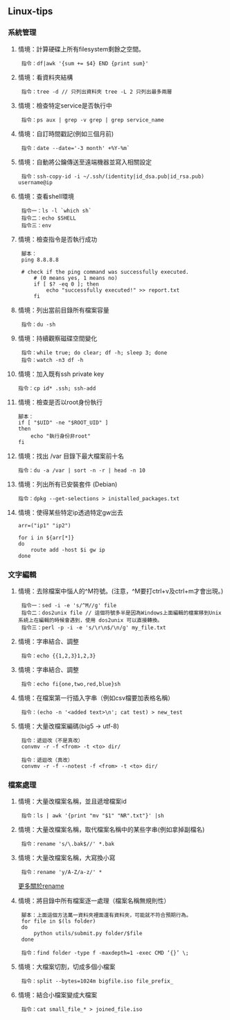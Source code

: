 ## Linux-tips

### 系統管理
1. 情境：計算硬碟上所有filesystem剩餘之空間。

		指令：df|awk '{sum += $4} END {print sum}'

2. 情境：看資料夾結構

		指令：tree -d // 只列出資料夾 tree -L 2 只列出最多兩層

3. 情境：檢查特定service是否執行中

		指令：ps aux | grep -v grep | grep service_name

4. 情境：自訂時間戳記(例如三個月前)

		指令：date --date='-3 month' +%Y-%m`

5. 情境：自動將公鑰傳送至遠端機器並寫入相關設定

		指令：ssh-copy-id -i ~/.ssh/(identity|id_dsa.pub|id_rsa.pub) username@ip

6. 情境：查看shell環境

		指令一：ls -l `which sh`
		指令二：echo $SHELL
		指令三：env

7. 情境：檢查指令是否執行成功

		腳本：
		ping 8.8.8.8

		# check if the ping command was successfully executed. 
			# (0 means yes, 1 means no)
			if [ $? -eq 0 ]; then
				echo "successfully executed!" >> report.txt
			fi

8. 情境：列出當前目錄所有檔案容量

		指令：du -sh

9. 情境：持續觀察磁碟空間變化

		指令：while true; do clear; df -h; sleep 3; done
		指令：watch -n3 df -h

10. 情境：加入既有ssh private key

		指令：cp id* .ssh; ssh-add

11. 情境：檢查是否以root身份執行

		腳本：
		if [ "$UID" -ne "$ROOT_UID" ]
		then
			echo "執行身份非root"
		fi

12. 情境：找出 /var 目錄下最大檔案前十名

		指令：du -a /var | sort -n -r | head -n 10

13. 情境：列出所有已安裝套件 (Debian)

		指令：dpkg --get-selections > inistalled_packages.txt

14. 情境：使得某些特定ip透過特定gw出去

		arr=("ip1" "ip2")

		for i in ${arr[*]}
		do
			route add -host $i gw ip
		done

### 文字編輯
1. 情境：去除檔案中惱人的^M符號。(注意，^M要打ctrl+v及ctrl+m才會出現。)

		指令一：sed -i -e 's/^M//g' file
		指令二：dos2unix file // 這個符號多半是因為Windows上面編輯的檔案移到Unix系統上在編輯的時候會遇到，使用 dos2unix 可以直接轉換。
		指令三：perl -p -i -e 's/\r\n$/\n/g' my_file.txt

2. 情境：字串結合、調整

		指令：echo {{1,2,3}1,2,3}

3. 情境：字串結合、調整

		指令：echo fi{one,two,red,blue}sh

4. 情境：在檔案第一行插入字串（例如csv檔要加表格名稱）

		指令：(echo -n '<added text>\n'; cat test) > new_test

5. 情境：大量改檔案編碼(big5 -> utf-8)

		指令：遞迴改（不是真改）
		convmv -r -f <from> -t <to> dir/

		指令：遞迴改（真改）
		convmv -r -f --notest -f <from> -t <to> dir/

### 檔案處理
1. 情境：大量改檔案名稱，並且遞增檔案id

		指令：ls | awk '{print "mv "$1" "NR".txt"}' |sh

2. 情境：大量改檔案名稱，取代檔案名稱中的某些字串(例如拿掉副檔名)

		指令：rename 's/\.bak$//' *.bak

3. 情境：大量改檔案名稱，大寫換小寫

		指令：rename 'y/A-Z/a-z/' *
	[更多關於rename](http://www.computerhope.com/unix/rename.htm)

4. 情境：將目錄中所有檔案逐一處理（檔案名稱無規則性）

		腳本：上面這個方法萬一資料夾裡面還有資料夾，可能就不符合預期行為。
		for file in $(ls folder)
		do 
			python utils/submit.py folder/$file 
		done

		指令：find folder -type f -maxdepth=1 -exec CMD ‘{}’ \;

5. 情境：大檔案切割，切成多個小檔案

		指令：split --bytes=1024m bigfile.iso file_prefix_

6. 情境：結合小檔案變成大檔案

		指令：cat small_file_* > joined_file.iso
